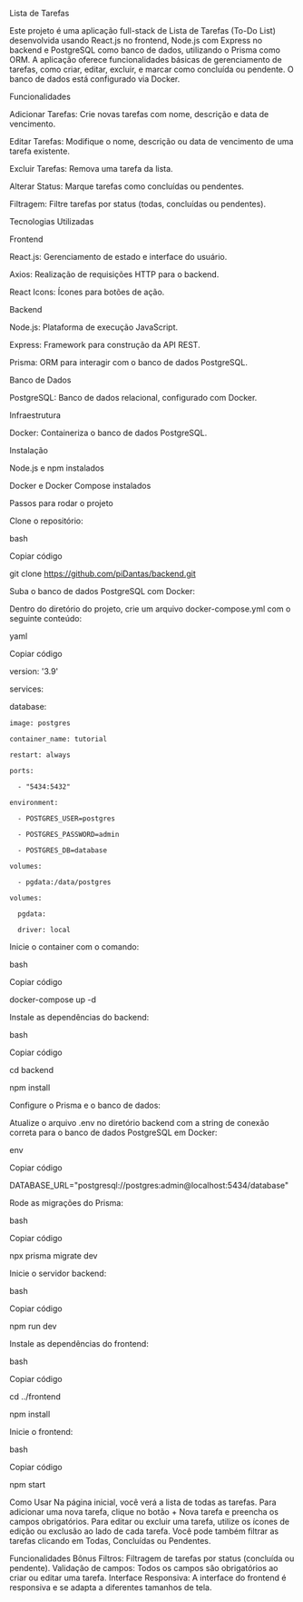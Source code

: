 Lista de Tarefas

Este projeto é uma aplicação full-stack de Lista de Tarefas (To-Do List) desenvolvida usando React.js no frontend, Node.js com Express no backend e PostgreSQL como banco de dados, utilizando o Prisma como ORM.
A aplicação oferece funcionalidades básicas de gerenciamento de tarefas, como criar, editar, excluir, e marcar como concluída ou pendente. O banco de dados está configurado via Docker.

Funcionalidades

Adicionar Tarefas: Crie novas tarefas com nome, descrição e data de vencimento.

Editar Tarefas: Modifique o nome, descrição ou data de vencimento de uma tarefa existente.

Excluir Tarefas: Remova uma tarefa da lista.

Alterar Status: Marque tarefas como concluídas ou pendentes.

Filtragem: Filtre tarefas por status (todas, concluídas ou pendentes).

Tecnologias Utilizadas

Frontend

React.js: Gerenciamento de estado e interface do usuário.

Axios: Realização de requisições HTTP para o backend.

React Icons: Ícones para botões de ação.

Backend

Node.js: Plataforma de execução JavaScript.

Express: Framework para construção da API REST.

Prisma: ORM para interagir com o banco de dados PostgreSQL.

Banco de Dados

PostgreSQL: Banco de dados relacional, configurado com Docker.

Infraestrutura

Docker: Containeriza o banco de dados PostgreSQL.

Instalação

Node.js e npm instalados

Docker e Docker Compose instalados

Passos para rodar o projeto

Clone o repositório:

bash

Copiar código

git clone https://github.com/piDantas/backend.git

Suba o banco de dados PostgreSQL com Docker:

Dentro do diretório do projeto, crie um arquivo docker-compose.yml com o seguinte conteúdo:

yaml

Copiar código

version: '3.9'

services:

  database:
  
    image: postgres
    
    container_name: tutorial
    
    restart: always
    
    ports:
    
      - "5434:5432"
    
    environment:
    
      - POSTGRES_USER=postgres
      
      - POSTGRES_PASSWORD=admin
      
      - POSTGRES_DB=database
    
    volumes:
    
      - pgdata:/data/postgres

    volumes:
      
      pgdata:
    
      driver: local

Inicie o container com o comando:

bash

Copiar código

docker-compose up -d

Instale as dependências do backend:

bash

Copiar código

cd backend

npm install

Configure o Prisma e o banco de dados:

Atualize o arquivo .env no diretório backend com a string de conexão correta para o banco de dados PostgreSQL em Docker:

env

Copiar código

DATABASE_URL="postgresql://postgres:admin@localhost:5434/database"

Rode as migrações do Prisma:

bash

Copiar código

npx prisma migrate dev

Inicie o servidor backend:

bash

Copiar código

npm run dev

Instale as dependências do frontend:

bash

Copiar código

cd ../frontend

npm install

Inicie o frontend:


bash

Copiar código

npm start

Como Usar
Na página inicial, você verá a lista de todas as tarefas.
Para adicionar uma nova tarefa, clique no botão + Nova tarefa e preencha os campos obrigatórios.
Para editar ou excluir uma tarefa, utilize os ícones de edição ou exclusão ao lado de cada tarefa.
Você pode também filtrar as tarefas clicando em Todas, Concluídas ou Pendentes.

Funcionalidades Bônus
Filtros: Filtragem de tarefas por status (concluída ou pendente).
Validação de campos: Todos os campos são obrigatórios ao criar ou editar uma tarefa.
Interface Responsiva: A interface do frontend é responsiva e se adapta a diferentes tamanhos de tela.

